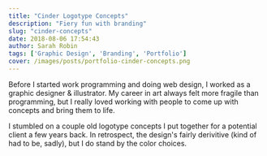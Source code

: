 ```yaml
---
title: "Cinder Logotype Concepts"
description: "Fiery fun with branding"
slug: "cinder-concepts"
date: 2018-08-06 17:54:43
author: Sarah Robin
tags: ['Graphic Design', 'Branding', 'Portfolio']
cover: /images/posts/portfolio-cinder-concepts.png
---
```


Before I started work programming and doing web design, I worked as a graphic designer & illustrator. My career in art always felt more fragile than programming, but I really loved working with people to come up with concepts and bring them to life.

I stumbled on a couple old logotype concepts I put together for a potential client a few years back. In retrospect, the design's fairly derivitive (kind of had to be, sadly), but I do stand by the color choices.
